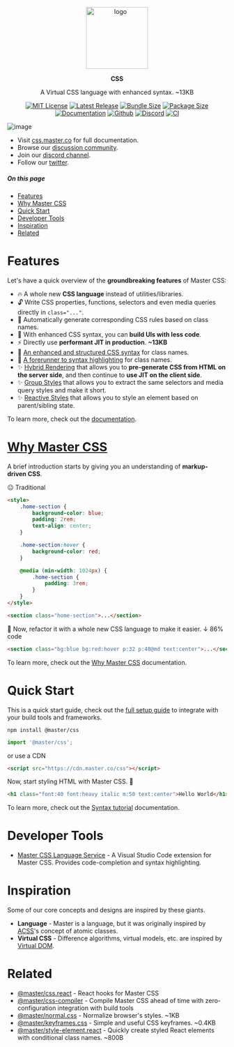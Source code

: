 <br><br>
<div align="center">

<p align="center">
    <img src="https://raw.githubusercontent.com/master-co/package/document/images/logo-and-text.svg" alt="logo" width="142">
</p>
<p align="center">
    <b><!-- name -->CSS<!----></b>
</p>
<p align="center"><!-- package.description -->A Virtual CSS language with enhanced syntax. ~13KB<!----></p>

[![MIT License](https://flat.badgen.net/github/license/master-co/css?color=yellow)](https://github.com/master-co/css/blob/main/LICENSE)
[![Latest Release](https://flat.badgen.net/npm/v/@master/css?icon=npm&label&color=yellow)](https://www.npmjs.com/package/@master/css)
[![Bundle Size](https://flat.badgen.net/bundlephobia/minzip/@master/css?icon=packagephobia&label&color=yellow)](https://bundlephobia.com/package/@master/css 'gzip bundle size (including dependencies)')
[![Package Size](https://flat.badgen.net/badgesize/brotli/https://cdn.jsdelivr.net/npm/@master/css?icon=jsdelivr&label&color=yellow)](https://unpkg.com/@master/css 'brotli package size (without dependencies)')
[![Documentation](https://flat.badgen.net/badge/icon/Documentation?icon=awesome&label&color=yellow)](https://css.master.co)
[![Github](https://flat.badgen.net/badge/icon/master-co%2Fcss?icon=github&label&color=yellow)](https://github.com/master-co/css)
[![Discord](https://flat.badgen.net/badge/icon/discord?icon=discord&label&color=yellow)](https://discord.gg/sZNKpAAAw6)
[![CI](https://flat.badgen.net/github/status/master-co/css/main/ci/circleci?icon=circleci)](https://circleci.com/gh/master-co/workflows/css/tree/main)

</div>

![image](https://raw.githubusercontent.com/master-co/css-language-service/alpha/images/cover.jpg)

- Visit [css.master.co](https://css.master.co) for full documentation.
- Browse our [discussion community](https://github.com/master-co/css/discussions).
- Join our [discord channel](https://discord.gg/sZNKpAAAw6).
- Follow our [twitter](https://twitter.com/mastercorg).

##### On this page

- [Features](#features)
- [Why Master CSS](#why-master-css)
- [Quick Start](#quick-start)
- [Developer Tools](#developer-tools)
- [Inspiration](#inspiration)
- [Related](#related)

# Features
Let's have a quick overview of the **groundbreaking features** of Master CSS:

- 🔥 A whole new **CSS language** instead of utilities/libraries.
- 🔓 Write CSS properties, functions, selectors and even media queries directly in `class="..."`.
- 🧠 Automatically generate corresponding CSS rules based on class names.
- 💖 With enhanced CSS syntax, you can **build UIs with less code**.
- ⚡️ Directly use **performant JIT in production**. **~13KB**
- 🧬 [An enhanced and structured CSS syntax](https://docs.master.co/css/syntax-tutorial) for class names.
- 🌈 [A forerunner to syntax highlighting](https://docs.master.co/css/why-master-css#a-forerunner-to-syntax-highlighting) for class names.
- ✨ [Hybrid Rendering](https://docs.master.co/css/hybrid-rendering) that allows you to **pre-generate CSS from HTML on the server side**, and then continue to **use JIT on the client side**.
- ✨ [Group Styles](https://docs.master.co/css/syntax-tutorial#group-styles) that allows you to extract the same selectors and media query styles and make it short.
- ✨ [Reactive Styles](https://docs.master.co/css/syntax-tutorial#style-an-element-based-on-target-state) that allows you to style an element based on parent/sibling state.

To learn more, check out the [documentation](https://docs.master.co/css/why-master-css).

# [Why Master CSS](https://docs.master.co/css/why-master-css)
A brief introduction starts by giving you an understanding of **markup-driven CSS**.

😐 Traditional
```html
<style>
    .home-section {
        background-color: blue;
        padding: 2rem;
        text-align: center;
    }

    .home-section:hover {
        background-color: red;
    }

    @media (min-width: 1024px) {
        .home-section {
            padding: 3rem;
        }
    }
</style>

<section class="home-section">...</section>
```
🤩 Now, refactor it with a whole new CSS language to make it easier. ↓ 86% code
```html
<section class="bg:blue bg:red:hover p:32 p:48@md text:center">...</section>
```
To learn more, check out the [Why Master CSS](https://docs.master.co/css/why-master-css) documentation.

# Quick Start
This is a quick start guide, check out the [full setup guide](https://docs.master.co/css/setup) to integrate with your build tools and frameworks.

```shell
npm install @master/css
```
```js
import '@master/css';
```
or use a CDN
```html
<script src="https://cdn.master.co/css"></script>
```
Now, start styling HTML with Master CSS. 🎉
```html
<h1 class="font:40 font:heavy italic m:50 text:center">Hello World</h1>
```
To learn more, check out the [Syntax tutorial](https://docs.master.co/css/syntax-tutorial) documentation.

# Developer Tools
- [Master CSS Language Service](https://marketplace.visualstudio.com/items?itemName=masterco.master-css-language-service) - A Visual Studio Code extension for Master CSS. Provides code-completion and syntax highlighting.

# Inspiration
Some of our core concepts and designs are inspired by these giants.
- __Language__ - Master is a language, but it was originally inspired by [ACSS](https://acss.io/)'s concept of atomic classes.
- __Virtual CSS__ - Difference algorithms, virtual models, etc. are inspired by  [Virtual DOM](https://reactjs.org/docs/faq-internals.html).

# Related
- [@master/css.react](https://github.com/master-co/css.react) - React hooks for Master CSS
- [@master/css-compiler](https://github.com/master-co/css-compiler) - Compile Master CSS ahead of time with zero-configuration integration with build tools
- [@master/normal.css](https://github.com/master-co/normal.css) - Normalize browser's styles. ~1KB
- [@master/keyframes.css](https://github.com/master-co/keyframes.css) - Simple and useful CSS keyframes. ~0.4KB
- [@master/style-element.react](https://github.com/master-co/style-element.react) - Quickly create styled React elements with conditional class names. ~800B